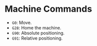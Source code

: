 # Machine Commands

- `G0`: Move.
- `G28`: Home the machine.
- `G90`: Absolute positioning.
- `G91`: Relative positioning.